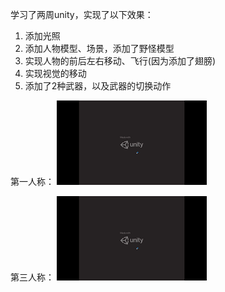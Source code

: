学习了两周unity，实现了以下效果：
1. 添加光照
2. 添加人物模型、场景，添加了野怪模型
3. 实现人物的前后左右移动、飞行(因为添加了翅膀)
4. 实现视觉的移动
5. 添加了2种武器，以及武器的切换动作

第一人称：
![image](https://github.com/hfhfhfhab/graphics2019/blob/hw_03/21951086%E9%BB%84%E5%86%A0%E7%A7%AF/Project04_%E5%A4%A7%E4%BD%9C%E4%B8%9A/%E7%AC%AC%E4%B8%80%E4%BA%BA%E7%A7%B0%E8%A7%86%E8%A7%92.gif)

第三人称：
![image](https://github.com/hfhfhfhab/graphics2019/blob/hw_03/21951086%E9%BB%84%E5%86%A0%E7%A7%AF/Project04_%E5%A4%A7%E4%BD%9C%E4%B8%9A/%E7%AC%AC%E4%B8%80%E4%BA%BA%E7%A7%B0%E8%A7%86%E8%A7%92.gif)
